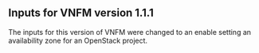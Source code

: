## Inputs for VNFM version 1.1.1

The inputs for this version of VNFM were changed to an enable setting an availability zone for an OpenStack project.
